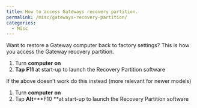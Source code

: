 ```yaml
---
title: How to access Gateways recovery partition.
permalink: /misc/gateways-recovery-partition/
categories:
  - Misc
---
```

Want to restore a Gateway computer back to factory settings? This is how you access the Gateway recovery partition.

  1. Turn **computer** **on**
  2. **Tap** **F11** at start-up to launch the Recovery Partition software

If the above doesn&#8217;t work do this instead (more relevant for newer models)

  1. Turn **computer** **on**
  2. Tap **Alt**+**F10 **at start-up to launch the Recovery Partition software
